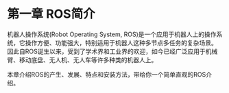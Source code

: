 # 第一章 ROS简介

机器人操作系统(Robot Operating System, ROS)是一个应用于机器人上的操作系统，它操作方便、功能强大，特别适用于机器人这种多节点多任务的复杂场景。 因此自ROS诞生以来，受到了学术界和工业界的欢迎，如今已经广泛应用于机械臂、移动底盘、无人机、无人车等许多种类的机器人上。

本章介绍ROS的产生、发展、特点和安装方法，带给你一个简单直观的ROS介绍。